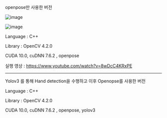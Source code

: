 openpose만 사용한 버전

![image](https://user-images.githubusercontent.com/43734014/114185550-d26aa480-9980-11eb-90ba-b8ce17e07d1a.png)

![image](https://user-images.githubusercontent.com/43734014/114185699-f8904480-9980-11eb-93e5-c0e874ad9553.png)

Language : C++

Library : OpenCV 4.2.0

CUDA 10.0, cuDNN 7.6.2 , openpose

실행 영상 : https://www.youtube.com/watch?v=8wDcC4KRxPE





--------------------------------------------------------

Yolov3 를 통해 Hand detection을 수행하고 
이후 Openopse를 사용한 버전

Language : C++

Library : OpenCV 4.2.0

CUDA 10.0, cuDNN 7.6.2 , openpose, yolov3


